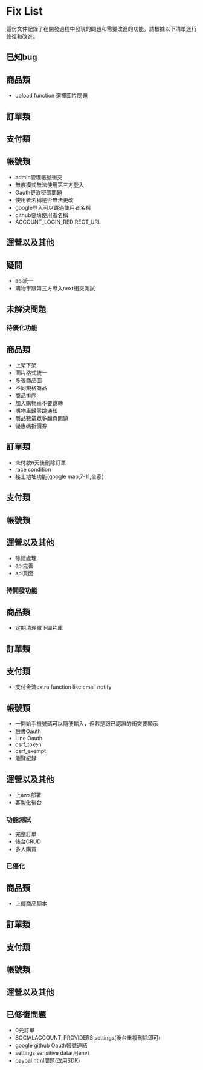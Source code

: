 # Fix List

這份文件記錄了在開發過程中發現的問題和需要改進的功能。請根據以下清單進行修復和改進。

## 已知bug
   ## 商品類
   - upload function 選擇圖片問題
   ## 訂單類

   ## 支付類

   ## 帳號類
   - admin管理帳號衝突
   - 無痕模式無法使用第三方登入
   - Oauth更改密碼問題
   - 使用者名稱是否無法更改
   - google登入可以跳過使用者名稱
   - github要填使用者名稱
   - ACCOUNT_LOGIN_REDIRECT_URL
   ## 運營以及其他

## 疑問
   - api統一
   - 購物車跟第三方導入next衝突測試

## 未解決問題

### 待優化功能
   ## 商品類
   - 上架下架
   - 圖片格式統一
   - 多張商品圖
   - 不同規格商品
   - 商品排序
   - 加入購物車不要跳轉
   - 購物車歸零跳通知
   - 商品數量眾多翻頁問題
   - 優惠碼折價券
   ## 訂單類
   - 未付款n天後刪除訂單
   - race condition
   - 接上地址功能(google map,7-11,全家)
   ## 支付類

   ## 帳號類

   ## 運營以及其他
   - 除錯處理
   - api完善
   - api頁面

### 待開發功能
   ## 商品類
   - 定期清理撤下圖片庫

   ## 訂單類

   ## 支付類
   - 支付金流extra function like email notify
   ## 帳號類
   - 一開始手機號碼可以隨便輸入，但若是跟已認證的衝突要顯示
   - 臉書Oauth
   - Line Oauth
   - csrf_token
   - csrf_exempt
   - 瀏覽紀錄
   ## 運營以及其他
   - 上aws部署
   - 客製化後台

### 功能測試
   - 完整訂單
   - 後台CRUD
   - 多人購買

### 已優化
   ## 商品類
   - 上傳商品腳本
   ## 訂單類

   ## 支付類

   ## 帳號類

   ## 運營以及其他

## 已修復問題
   - 0元訂單
   - SOCIALACCOUNT_PROVIDERS settings(後台重複刪除即可)
   - google github Oauth帳號連結
   - settings sensitive data(用env)
   - paypal html問題(改用SDK)